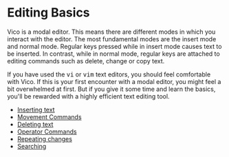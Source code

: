 # Editing Basics

Vico is a modal editor. This means there are different modes
in which you interact with the editor. The most fundamental modes
are the insert mode and normal mode. Regular keys pressed while
in insert mode causes text to be inserted. In contrast, while in
normal mode, regular keys are attached to editing commands such as
delete, change or copy text.

If you have used the <kbd>vi</kbd> or <kbd>vim</kbd> text editors,
you should feel comfortable with Vico. If this is your first encounter
with a modal editor, you might feel a bit overwhelmed at first. But
if you give it some time and learn the basics, you'll be rewarded with
a highly efficient text editing tool.

  * [Inserting text](insert.html)
  * [Movement Commands](movement.html)
  * [Deleting text](delete.html)
  * [Operator Commands](operators.html)
  * [Repeating changes](dot.html)
  * [Searching](searching.html)

